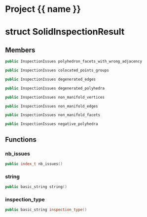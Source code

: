 <script setup>
import {useRoute} from 'vitepress'
const {path} = useRoute()
const tokens = path.split('/')
const words = tokens[2].split('-');
for (let i = 0; i < words.length; i++) {
    words[i] = words[i].charAt(0).toUpperCase() + words[i].slice(1);
    words[i] = words[i].replace('geode', 'Geode')
}
const name = words.join('-');
</script>
# Project {{ name }}

# struct SolidInspectionResult


## Members

```cpp
public InspectionIssues polyhedron_facets_with_wrong_adjacency

```

```cpp
public InspectionIssues colocated_points_groups

```

```cpp
public InspectionIssues degenerated_edges

```

```cpp
public InspectionIssues degenerated_polyhedra

```

```cpp
public InspectionIssues non_manifold_vertices

```

```cpp
public InspectionIssues non_manifold_edges

```

```cpp
public InspectionIssues non_manifold_facets

```

```cpp
public InspectionIssues negative_polyhedra

```



## Functions

### nb_issues

```cpp
public index_t nb_issues()
```


### string

```cpp
public basic_string string()
```


### inspection_type

```cpp
public basic_string inspection_type()
```




